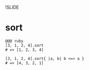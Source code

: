 !SLIDE

# sort #

    @@@ ruby
    [3, 1, 2, 4].sort
    # => [1, 2, 3, 4]

    [3, 1, 2, 4].sort{ |a, b| b <=> a }
    # => [4, 3, 2, 1]
